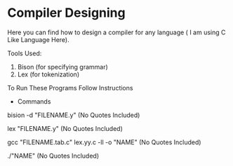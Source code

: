 # Compiler Designing

Here you can find how to design a compiler for any language ( I am using C Like Language Here).

Tools Used:

1) Bison (for specifying grammar)
2) Lex (for tokenization)


To Run These Programs Follow Instructions

- Commands


bision -d "FILENAME.y"     (No Quotes Included)

lex "FILENAME.y"           (No Quotes Included)

gcc "FILENAME.tab.c" lex.yy.c -ll -o "NAME"          (No Quotes Included)
 
./"NAME"   (No Quotes Included)
